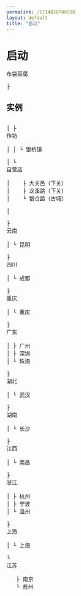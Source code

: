 ```yaml
---
permalink: /1714820740858
layout: default
title: "启动"
---
```


<h1>启动</h1>

<pre>
<div class="collapse"><span class="collapse-toggler" data-toggle="collapse">布袋豆腐</span><div class="collapse-body">
├ <div class="collapse"><h2 class="collapse-toggler inline" data-toggle="collapse">实例</h2><div class="collapse-body">
│ ├ <div class="collapse"><span class="collapse-toggler" data-toggle="collapse">作坊</span><div class="collapse-body">
│ │ └ 银桥镇</div></div>
│ └ <div class="collapse"><span class="collapse-toggler" data-toggle="collapse">自营店</span><div class="collapse-body">
│    ├ 大关邑（下关）
│    ├ 龙溪路（下关）
│    └ 银仓路（古城）</div></div>
│</div></div>
├ <div class="collapse"><span class="collapse-toggler" data-toggle="collapse">云南</span><div class="collapse-body">
│ └ 昆明</div></div>
├ <div class="collapse"><span class="collapse-toggler" data-toggle="collapse">四川</span><div class="collapse-body">
│ └ 成都</div></div>
├ <div class="collapse"><span class="collapse-toggler" data-toggle="collapse">重庆</span><div class="collapse-body">
│ └ 重庆</div></div>
├ <div class="collapse"><span class="collapse-toggler" data-toggle="collapse">广东</span><div class="collapse-body">
│ ├ 广州
│ ├ 深圳
│ └ 珠海</div></div>
├ <div class="collapse"><span class="collapse-toggler" data-toggle="collapse">湖北</span><div class="collapse-body">
│ └ 武汉</div></div>
├ <div class="collapse"><span class="collapse-toggler" data-toggle="collapse">湖南</span><div class="collapse-body">
│ └ 长沙</div></div>
├ <div class="collapse"><span class="collapse-toggler" data-toggle="collapse">江西</span><div class="collapse-body">
│ └ 南昌</div></div>
├ <div class="collapse"><span class="collapse-toggler" data-toggle="collapse">浙江</span><div class="collapse-body">
│ ├ 杭州
│ ├ 宁波
│ └ 温州</div></div>
├ <div class="collapse"><span class="collapse-toggler" data-toggle="collapse">上海</span><div class="collapse-body">
│ └ 上海</div></div>
└ <div class="collapse"><span class="collapse-toggler" data-toggle="collapse">江苏</span><div class="collapse-body">
   ├ 南京
   └ 苏州</div></div>
</div></div></pre>

<script>    
  window.addEventListener('load', function() {
    document.querySelectorAll('.collapse')
      .forEach(function(collapse) {
        var toggler = collapse.querySelector('.collapse-toggler');
        var body = collapse.querySelector('.collapse-body');
        
        toggler.onclick = function() {
          toggler.classList.toggle('active');
          body.classList.toggle('active');
        };
      });
  }, false);
</script>
